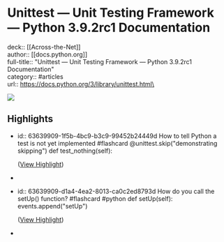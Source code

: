 # Unittest — Unit Testing Framework — Python 3.9.2rc1 Documentation

deck:: [[Across-the-Net]]\
author:: [[docs.python.org]]\
full-title:: "Unittest — Unit Testing Framework — Python 3.9.2rc1 Documentation"\
category:: #articles\
url:: https://docs.python.org/3/library/unittest.html\

![](https://readwise-assets.s3.amazonaws.com/static/images/article2.74d541386bbf.png)
## Highlights
- id:: 63639909-1f5b-4bc9-b3c9-99452b24449d
   How to tell Python a test is not yet implemented #flashcard 
    @unittest.skip("demonstrating skipping")
     def test_nothing(self):
  
    ([View Highlight](https://instapaper.com/read/1389016602/15572877))
-
- id:: 63639909-d1a4-4ea2-8013-ca0c2ed8793d
   How do you call the setUp() function? #flashcard  #python 
    def setUp(self):
     events.append("setUp")
  
    ([View Highlight](https://instapaper.com/read/1389016602/15572935))
-